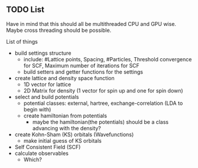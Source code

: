 ## TODO List

Have in mind that this should all be multithreaded CPU and GPU wise. Maybe cross threading should be possible.

List of things
- build settings structure
  - include: #Lattice points, Spacing, #Particles, Threshold convergence for SCF, Maximum number of iterations for SCF
  - build setters and getter functions for the settings
- create lattice and density space function
  - 1D vector for lattice
  - 2D Matrix for density (1 vector for spin up and one for spin down)
- select and build potentials
  - potential classes: external, hartree, exchange-correlation (LDA to begin with) 
  - create hamiltonian from potentials
    - maybe the hamiltonian(the potentials) should be a class advancing with the density?
- create Kohn-Sham (KS) orbitals (Wavefunctions)
  - make initial guess of KS orbitals
- Self Consistent Field (SCF)
- calculate observables
  - Which?
